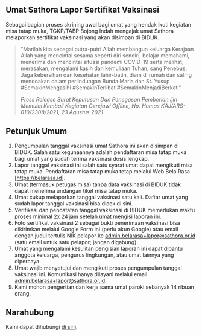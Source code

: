 ## Umat Sathora Lapor Sertifikat Vaksinasi

Sebagai bagian proses skrining awal bagi umat yang hendak ikuti kegiatan misa tatap muka, TGKP/TABP Bojong Indah mengajak umat Sathora melaporkan sertifikat vaksinasi yang akan disimpan di BIDUK. 

> "Marilah kita sebagai putra-putri Allah membangun keluarga Kerajaan Allah yang mencintai sesama seperti diri sendiri, belajar memahami, menerima dan mencintai situasi pandemi COVID-19 serta melihat, merasakan, mengalami kasih dan kemuliaan Tuhan, sang Penebus. Jaga kebersihan dan kesehatan lahir-batin, diam di rumah dan saling mendoakan dalam perlindungan Bunda Maria dan St. Yusup #SemakinMengasihi #SemakinTerlibat #SemakinMenjadiBerkat."
>
> *Press Release Surat Keputusan Dan Penegasan Pemberian Ijin Memulai Kembali Kegiatan Gerejawi Offline, No. Humas KAJ/ARS-010/2308/2021, 23 Agustus 2021*

## Petunjuk Umum

1. Pengumpulan tanggal vaksinasi umat Sathora ini akan disimpan di BIDUK. Salah satu kegunaannya adalah pendaftaran misa tatap muka bagi umat yang sudah terima vaksinasi dosis lengkap.
2. Lapor tanggal vaksinasi ini salah satu syarat umat dapat mengikuti misa tatap muka. Pendaftaran misa tatap muka tetap melalui Web Bela Rasa [https://belarasa.id].
3. Umat (termasuk petugas misa) tanpa data vaksinasi di BIDUK tidak dapat menerima undangan tiket misa tatap muka.
4. Umat cukup melaporkan tanggal vaksinasi satu kali. Daftar umat yang sudah lapor tanggal vaksinasi bisa dicek di sini.
5. Verifikasi dan pencatatan tanggal vaksinasi di BIDUK memerlukan waktu proses minimal 2x 24 jam setelah umat mengisi laporan ini.
6. Foto sertifikat vaksinasi 2 sebagai bukti penerimaan vaksinasi bisa dikirimkan melalui Google Form ini (perlu akun Google) atau email dengan judul tertulis NIK pelapor ke admin.belarasa+lapor@sathora.or.id (satu email untuk satu pelapor; jangan digabung).
7. Umat yang mengalami kesulitan pengisian laporan ini dapat dibantu anggota keluarga, pengurus lingkungan, atau umat lainnya yang dipercaya.
8. Umat wajib menyetujui dan mengikuti proses pengumpulan tanggal vaksinasi ini. Komunikasi hanya dilayani melalui email admin.belarasa+lapor@sathora.or.id.
9. Kami mohon pengertian dan kerja sama umat paroki sebanyak 14 ribuan orang.

## Narahubung

Kami dapat dihubungi [di sini](mailto:admin.belarasa+lapor@sathora.or.id).
